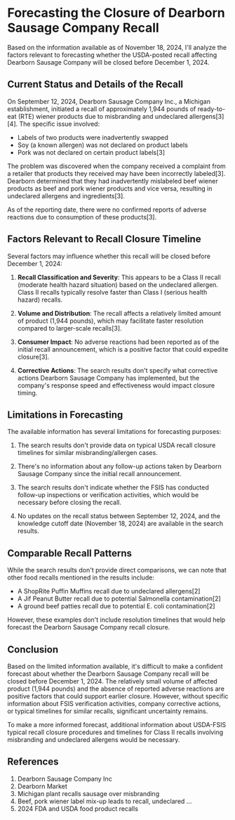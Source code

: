 # Forecasting the Closure of Dearborn Sausage Company Recall

Based on the information available as of November 18, 2024, I'll analyze the factors relevant to forecasting whether the USDA-posted recall affecting Dearborn Sausage Company will be closed before December 1, 2024.

## Current Status and Details of the Recall

On September 12, 2024, Dearborn Sausage Company Inc., a Michigan establishment, initiated a recall of approximately 1,944 pounds of ready-to-eat (RTE) wiener products due to misbranding and undeclared allergens[3][4]. The specific issue involved:

- Labels of two products were inadvertently swapped
- Soy (a known allergen) was not declared on product labels
- Pork was not declared on certain product labels[3]

The problem was discovered when the company received a complaint from a retailer that products they received may have been incorrectly labeled[3]. Dearborn determined that they had inadvertently mislabeled beef wiener products as beef and pork wiener products and vice versa, resulting in undeclared allergens and ingredients[3].

As of the reporting date, there were no confirmed reports of adverse reactions due to consumption of these products[3].

## Factors Relevant to Recall Closure Timeline

Several factors may influence whether this recall will be closed before December 1, 2024:

1. **Recall Classification and Severity**: This appears to be a Class II recall (moderate health hazard situation) based on the undeclared allergen. Class II recalls typically resolve faster than Class I (serious health hazard) recalls.

2. **Volume and Distribution**: The recall affects a relatively limited amount of product (1,944 pounds), which may facilitate faster resolution compared to larger-scale recalls[3].

3. **Consumer Impact**: No adverse reactions had been reported as of the initial recall announcement, which is a positive factor that could expedite closure[3].

4. **Corrective Actions**: The search results don't specify what corrective actions Dearborn Sausage Company has implemented, but the company's response speed and effectiveness would impact closure timing.

## Limitations in Forecasting

The available information has several limitations for forecasting purposes:

1. The search results don't provide data on typical USDA recall closure timelines for similar misbranding/allergen cases.

2. There's no information about any follow-up actions taken by Dearborn Sausage Company since the initial recall announcement.

3. The search results don't indicate whether the FSIS has conducted follow-up inspections or verification activities, which would be necessary before closing the recall.

4. No updates on the recall status between September 12, 2024, and the knowledge cutoff date (November 18, 2024) are available in the search results.

## Comparable Recall Patterns

While the search results don't provide direct comparisons, we can note that other food recalls mentioned in the results include:

- A ShopRite Puffin Muffins recall due to undeclared allergens[2]
- A Jif Peanut Butter recall due to potential Salmonella contamination[2]
- A ground beef patties recall due to potential E. coli contamination[2]

However, these examples don't include resolution timelines that would help forecast the Dearborn Sausage Company recall closure.

## Conclusion

Based on the limited information available, it's difficult to make a confident forecast about whether the Dearborn Sausage Company recall will be closed before December 1, 2024. The relatively small volume of affected product (1,944 pounds) and the absence of reported adverse reactions are positive factors that could support earlier closure. However, without specific information about FSIS verification activities, company corrective actions, or typical timelines for similar recalls, significant uncertainty remains.

To make a more informed forecast, additional information about USDA-FSIS typical recall closure procedures and timelines for Class II recalls involving misbranding and undeclared allergens would be necessary.

## References

1. Dearborn Sausage Company Inc
2. Dearborn Market
3. Michigan plant recalls sausage over misbranding
4. Beef, pork wiener label mix-up leads to recall, undeclared ...
5. 2024 FDA and USDA food product recalls